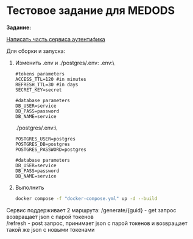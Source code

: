 # Тестовое задание для MEDODS

**Задание:**

[Написать часть сервиса аутентифика](https://medods.notion.site/Test-task-BackDev-623508ed85474f48a721e43ab00e9916)

Для сборки и запуска:

1. Изменить .env и ./postgres/.env:
   .env:\
   
   ```dotenv
   #tokens parameters
   ACCESS_TTL=120 #in minutes
   REFRESH_TTL=30 #in days
   SECRET_KEY=secret
   
   #database parameters
   DB_USER=service
   DB_PASS=password
   DB_NAME=service
   ```
   
   ./postgres/.env:\
   
   ```dotenv
   POSTGRES_USER=postgres
   POSTGRES_DB=postgres
   POSTGRES_PASSWORD=postgres
   
   #database parameters
   DB_USER=service
   DB_PASS=password
   DB_NAME=service
   ```
2. Выполнить
   
   ```bash
   docker compose -f "docker-compose.yml" up -d --build
   ```

Сервис поддерживает 2 маршрута:
/generate/{guid} - get запрос возвращает json с парой токенов\
/refresh - post запрос, принимает json с парой токенов и возвращает такой же json с новыми токенами

